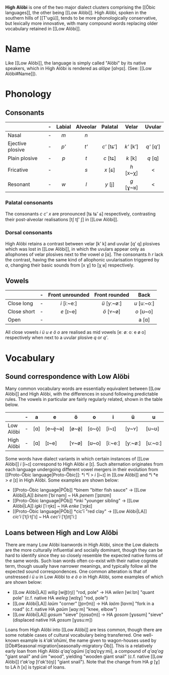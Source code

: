 **High Alöbi** is one of the two major dialect clusters comprising the [[Öbic languages]], the other being [[Low Alöbi]]. High Alöbi, spoken in the southern hills of [[T'ugü]], tends to be more phonologically conservative, but lexically more innovative, with many compound words replacing older vocabulary retained in [[Low Alöbi]].
# Name
 Like [[Low Alöbi]], the language is simply called "Alöbi" by its native speakers, which in High Alöbi is rendered as *alöpe* [ɑlʏpɪ]. (See: [[Low Alöbi#Name]]).
# Phonology
## Consonants
|  | - | Labial | Alveolar | Palatal | Velar | Uvular |
| ---- | ---- | :--: | :--: | :--: | :--: | :--: |
| Nasal | - | *m* | *n* |  |  |  |
| Ejective plosive | - | *p'* | *t'* | *c'* [tɕʼ] | *k'* [kʼ] | *q'* [qʼ] |
| Plain plosive | - | *p* | *t* | *c* [tɕ] | *k* [k] | *q* [q] |
| Fricative | - |  | *s* | *x* [ɕ] | *h* [x\~χ] | < |
| Resonant | - | *w* | *l* | *y* [j] | *g* [ɣ\~ʁ] | < |
### Palatal consonants
The consonants *c c' x* are pronounced [tɕ tɕʼ ɕ] respectively, contrasting their post-alveolar realisations [tʃ tʃʼ ʃ] in [[Low Alöbi]].
### Dorsal consonants
High Alöbi retains a contrast between velar [kʼ k] and uvular [qʼ q] plosives which was lost in [[Low Alöbi]], in which the uvulars appear only as allophones of velar plosives next to the vowel *a* [ɑ]. The consonants *h r* lack the contrast, having the same kind of allophonic uvularisation triggered by *a*, changing their basic sounds from [x ɣ] to [χ ʁ] respectively.
## Vowels
|  | - | Front unrounded | Front rounded | Back |
| ---- | ---- | :--: | :--: | :--: |
| Close long | - | *i* [iː\~eː] | *ü* [yː\~øː] | *u* [uː\~oː] |
| Close short | - | *e* [ɪ\~e] | *ö* [ʏ\~ø] | *o* [ʊ\~o] |
| Open | - |  |  | a [ɑ] |
All close vowels *i ü u e ö o* are realised as mid vowels [eː øː oː e ø o] respectively when next to a uvular plosive *q* or *q'*.
# Vocabulary
## Sound correspondence with Low Alöbi
Many common vocabulary words are essentially equivalent between [[Low Alöbi]] and High Alöbi, with the differences in sound following predictable rules. The vowels in particular are fairly regularly related, shown in the table below.

|  | - | a | e | ö | o | i | ü | u |
| ---- | ---- | ---- | ---- | ---- | ---- | ---- | ---- | ---- |
| Low Alöbi | - | [ɑ] | [e\~ë̞\~ə] | [ø\~ø̞̈] | [o\~ö̞] | [i\~ɪ] | [y\~ʏ] | [u\~ʊ] |
| High Alöbi | - | [ɑ] | [ɪ\~e] | [ʏ\~ø] | [ʊ\~o] | [iː\~eː] | [yː\~øː] | [uː\~oː] |

Some words have dialect variants in which certain instances of [[Low Alöbi]] *i* [i\~ɪ] correspond to High Alöbi *e* [ɪ]. Such alternation originates from each language undergoing different vowel mergers in their evolution from [[Proto-Öbic language|Proto-Öbic]]: \*i \*ī > *i* [i\~ɪ] in [[Low Alöbi]] and \*i \*e > *e* [ɪ] in High Alöbi. Some examples are shown below:
- [[Proto-Öbic language|PÖb]] \*binem "bitter fish sauce" → [[Low Alöbi|LA]] *binem* [ˈbiˑnəm] ~ HA *penem* [ˈpɪnɪm]
- [[Proto-Öbic language|PÖb]] \*inki "younger sibling" → [[Low Alöbi|LA]] *igki* [ˈiˑŋkɪ] ~ HA *enke* [ˈɪŋkɪ]
- [[Proto-Öbic language|PÖb]] \*cic'ī "red clay" → [[Low Alöbi|LA]] *cic'i* [ˈtʃiˑtʃʼɪ] ~ HA *cec'i* [ˈtʃɪtʃʼiː]
## Loans between High and Low Alöbi
There are many Low Alöbi loanwords in High Alöbi, since the Low dialects are the more culturally influential and socially dominant, though they can be hard to identify since they so closely resemble the expected native forms of the same words. Such loan words often co-exist with their native cognate term, though usually have narrower meanings, and typically follow all the expected sound correspondences. One common alteration is that of unstressed *i ü u* in Low Alöbi to *e ö o* in High Alöbi, some examples of which are shown below:
- [[Low Alöbi|LA]] *wilig* [wil̪ɪ̃(ŋ)] "rod, pole" → HA *wilen* [wiːlɪn] "quant pole" (c.f. native HA *weleg* [wɪlɪɣ] "rod, pole")
- [[Low Alöbi|LA]] *laüm* "corner" [l̪ɑʏ̃(m)] → HA *laöm* [lɑʏm] "fork in a road" (c.f. native HA *gaüm* [ʁɑyːm] "knee, elbow")
- [[Low Alöbi|LA]] *gosum* "sieve" [ŋosʊ̃(m)] → HA *gosom* [ɣʊsʊm] "sieve" (displaced native HA *gosum* [ɣʊsuːm])

Loans from High Alöbi into [[Low Alöbi]] are less common, though there are some notable cases of cultural vocabulary being transferred. One well-known example is *k'ak'ohümi*, the name given to wagon-houses used by [[Öb#Seasonal migration|seasonally-migratory Öb]]. This is a relatively early loan from High Alöbi *q'aq'ogümi* [qʼɑqʼoɣyːmi], a compound of *q'aq'og* "giant snail" and *üm* "wood", yielding "wooden giant snail" (c.f. native [[Low Alöbi]] *t'ak'og* [tʼɑkʼɔ̃(ŋ)] "giant snail"). Note that the change from HA *g* [ɣ] to LA *h* [x] is typical of loans.